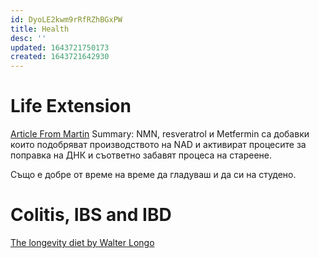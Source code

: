 ```yaml
---
id: DyoLE2kwm9rRfRZhBGxPW
title: Health
desc: ''
updated: 1643721750173
created: 1643721642930
---
```



# Life Extension
[Article From Martin](https://www.ncbi.nlm.nih.gov/pmc/articles/PMC7238909/)
Summary:
NMN, resveratrol и Metfermin са добавки които подобряват производството на NAD и активират процесите за поправка на ДНК и съответно забавят процеса на стареене.

Също е добре от време на време да гладуваш и да си на студено.


# Colitis, IBS and IBD

[The longevity diet by Walter Longo](https://www.amazon.com/Longevity-Diet-Discover-Activation-Regeneration/dp/0525534075)